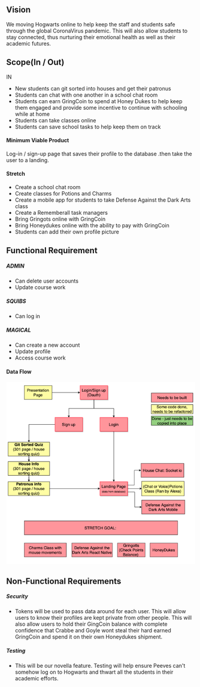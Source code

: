 ## Vision
We moving Hogwarts online to help keep the staff and students safe through the global CoronaVirus pandemic. This will also allow students to stay connected, thus nurturing their emotional health as well as their academic futures. 


## Scope(In / Out)
IN
- New students can git sorted into houses and get their patronus 
- Students can chat with one another in a school chat room
- Students can earn GringCoin to spend at Honey Dukes to help keep them engaged and provide some incentive to continue with schooling while at home
- Students can take classes online 
- Students can save school tasks to help keep them on track

#### Minimum Viable Product 
Log-in / sign-up page that saves their profile to the database .then take the user to a landing. 

#### Stretch 
- Create a school chat room 
- Create classes for Potions and Charms
- Create a mobile app for students to take Defense Against the Dark Arts class
- Create a Rememberall task managers 
- Bring Gringots online with GringCoin
- Bring Honeydukes online with the ability to pay with GringCoin
- Students can add their own profile picture 


## Functional Requirement
##### ADMIN
- Can delete user accounts
- Update course work

##### SQUIBS
- Can log in

##### MAGICAL
- Can create a new account
- Update profile 
- Access course work


#### Data Flow
![Domain Model for Data Flow](./public/assets/DOM.png
)

## Non-Functional Requirements 
##### Security 
- Tokens will be used to pass data around for each user. This will allow users to know their profiles are kept private from other people. This will also allow users to hold their GingCoin balance with complete confidence that Crabbe and Goyle wont steal their hard earned GringCoin and spend it on their own Honeydukes shipment.

##### Testing 
- This will be our novella feature. Testing will help ensure Peeves can't somehow log on to Hogwarts and thwart all the students in their academic efforts. 
 

